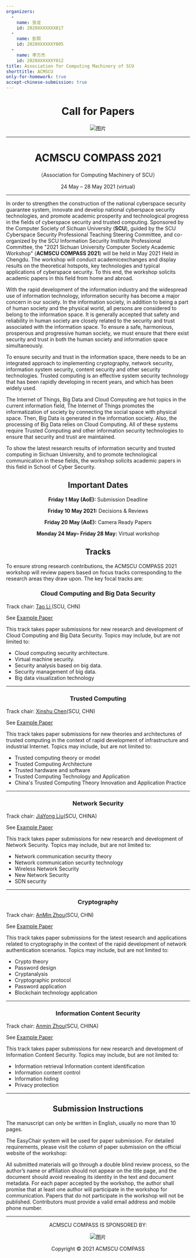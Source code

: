 ```yaml
---
organizers:
  -
    name: 张龙
    id: 2020XXXXXXX017
  -
    name: 彭熙
    id: 2020XXXXXXY005
  -
    name: 李万杰
    id: 2020XXXXXXY012
title: Association for Computing Machinery of SCU
shorttitle: ACMSCU
only-for-homework: true
accept-chinese-submission: true
---
```


<div align=center>

# Call for Papers​

![图片](https://uploader.shimo.im/f/OizXKN1CbRGalN1d.png!thumbnail?fileGuid=hgqRtkygpVdXQTwj)

---

# ACMSCU COMPASS 2021

（Association for Computing Machinery of SCU）

24 May – 28 May 2021 (virtual)

</div>

---


In order to strengthen the construction of the national cyberspace security guarantee system, innovate and develop national cyberspace security technologies, and promote academic prosperity and technological progress in the fields of cyberspace security and trusted computing. Sponsored by the Computer Society of Sichuan University (**SCU**), guided by the SCU Cyberspace Security Professional Teaching Steering Committee, and co-organized by the SCU Information Security Institute Professional Committee, the "2021 Sichuan University Computer Society Academic Workshop" (**ACMSCU COMPASS 2021**) will be held in May 2021 Held in Chengdu. The workshop will conduct academicexchanges and display results on the theoretical hotspots, key technologies and typical applications of cyberspace security. To this end, the workshop solicits academic papers in this field from home and abroad.

With the rapid development of the information industry and the widespread use of information technology, information security has become a major concern in our society. In the information society, in addition to being a part of human society and the physical world, all persons are considered to belong to the information space. It is generally accepted that safety and reliability in human society are closely related to the security and trust associated with the information space. To ensure a safe, harmonious, prosperous and progressive human society, we must ensure that there exist security and trust in both the human society and information space simultaneously.

To ensure security and trust in the information space, there needs to be an integrated approach to implementing cryptography, network security, information system security, content security and other security technologies. Trusted computing is an effective system security technology that has been rapidly developing in recent years, and which has been widely used.

The Internet of Things, Big Data and Cloud Computing are hot topics in the current information field, The Internet of Things promotes the informatization of society by connecting the social space with physical space. Then, Big Data is generated in the information society. Also, the processing of Big Data relies on Cloud Computing. All of these systems require Trusted Computing and other information security technologies to ensure that security and trust are maintained.

To show the latest research results of information security and trusted computing in Sichuan University, and to promote technological communication in these fields, the workshop solicits academic papers in this field in School of Cyber Security.

<center>

## Important Dates

</center>


<center>

**Friday 1 May (AoE):**  Submission Deadline

**Friday 10 May 2021:**  Decisions & Reviews

**Friday 20 May (AoE):**  Camera Ready Papers

**Monday 24 May– Friday 28 May:**  Virtual workshop

</center>


<center>

## Tracks

</center>

To ensure strong research contributions, the ACMSCU COMPASS 2021 workshop will review papers based on focus tracks corresponding to the research areas they draw upon. The key focal tracks are:

<center>

### Cloud Computing and Big Data Security

</center>

Track chair: [Tao Li ](http://none?fileGuid=hgqRtkygpVdXQTwj)(SCU, CHN)

See [Example Paper](http://none?fileGuid=hgqRtkygpVdXQTwj)

This track takes paper submissions for new research and development of Cloud Computing and Big Data Security. Topics may include, but are not limited to:

* Cloud computing security architecture.
* Virtual machine security.
* Security analysis based on big data.
* Security management of big data.
* Big data visualization technology


---



<center>

### Trusted Computing

</center>

Track chair: [Xinshu Chen](http://none/?fileGuid=hgqRtkygpVdXQTwj)(SCU, CHN)

See [Example Paper](http://none/?fileGuid=hgqRtkygpVdXQTwj)

This track takes paper submissions for new theories and architectures of trusted computing in the context of rapid development of infrastructure and industrial Internet. Topics may include, but are not limited to:


* Trusted computing theory or model
* Trusted Computing Architecture
* Trusted hardware and software
* Trusted Computing Technology and Application
* China's Trusted Computing Theory Innovation and Application Practice

---



<center>

### Network Security

</center>

Track chair: [JiaYong Liu](http://none/?fileGuid=hgqRtkygpVdXQTwj)(SCU, CHINA)

See [Example Paper](http://none/?fileGuid=hgqRtkygpVdXQTwj)

This track takes paper submissions for new research and development of Network Security. Topics may include, but are not limited to:

* Network communication security theory
* Network communication security technology
* Wireless Network Security
* New Network Security
* SDN security

---



<center>

### Cryptography

</center>

Track chair: [AnMin Zhou](http://none/?fileGuid=hgqRtkygpVdXQTwj)(SCU, CHN)

See [Example Paper](http://none/?fileGuid=hgqRtkygpVdXQTwj)

This track takes paper submissions for the latest research and applications related to cryptography in the context of the rapid development of network authentication scenarios. Topics may include, but are not limited to:

* Crypto theory
* Password design
* Cryptanalysis
* Cryptographic protocol
* Password application
* Blockchain technology application

---



<center>

### Information Content Security

</center>

Track chair: [Anmin Zhou](http://none/?fileGuid=hgqRtkygpVdXQTwj)(SCU, CHINA)

See [Example Paper](http://none/?fileGuid=hgqRtkygpVdXQTwj)

This track takes paper submissions for new research and development of Information Content Security. Topics may include, but are not limited to:


* Information retrieval  Information content identification
* Information content control
* Information hiding
* Privacy protection

---



<center>

## Submission Instructions

</center>

The manuscript can only be written in English, usually no more than 10 pages.

The EasyChair system will be used for paper submission. For detailed requirements, please visit the column of paper submission on the official website of the workshop∶

All submitted materials will go through a double blind review process, so the author’s name or affiliation should not appear on the title page, and the document should avoid revealing its identity in the text and document metadata. For each paper accepted by the workshop, the author shall promise that at least one author will participate in the workshop for communication. Papers that do not participate in the workshop will not be published. Contributors must provide a valid email address and mobile phone number.

---

<div align=center>

ACMSCU COMPASS IS SPONSORED BY:

![图片](https://uploader.shimo.im/f/63TXUL2ygcbJOi8K.png!thumbnail?fileGuid=hgqRtkygpVdXQTwj)

Copyright © 2021 ACMSCU COMPASS

</div>

